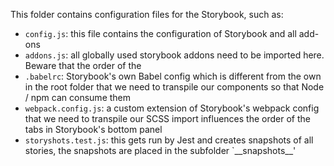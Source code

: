 This folder contains configuration files for the Storybook, such as:

* `config.js`: this file contains the configuration of Storybook and all add-ons
* `addons.js`: all globally used storybook addons need to be imported here. Beware that the order of the 
* `.babelrc`: Storybook's own Babel config which is different from the own in the root folder that we need to transpile our components so that Node / npm can consume them
* `webpack.config.js`: a custom extension of Storybook's webpack config that we need to transpile our SCSS
import influences the order of the tabs in Storybook's bottom panel
* `storyshots.test.js`: this gets run by Jest and creates snapshots of all stories, the snapshots are placed in the subfolder `\_\_snapshots\_\_'
